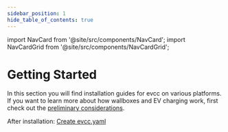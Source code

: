 ```yaml
---
sidebar_position: 1
hide_table_of_contents: true
---
```


import NavCard from '@site/src/components/NavCard';
import NavCardGrid from '@site/src/components/NavCardGrid';

# Getting Started

In this section you will find installation guides for evcc on various platforms.
If you want to learn more about how wallboxes and EV charging work, first check out the [preliminary considerations](./installation/considerations).

<NavCardGrid>
  <NavCard 
    to="/docs/installation/linux-image" 
    title="Raspberry Pi & Co." 
    description="Easiest installation. Ready-made SD card image." 
    fullWidth={true}
    highlight={true}
  />
</NavCardGrid>

<NavCardGrid>
  <NavCard 
    to="/docs/installation/docker" 
    title="Docker" 
    description="Synology, QNAP, Unraid and other NAS systems" 
  />
  <NavCard 
    to="/docs/installation/home-assistant" 
    title="Home Assistant" 
    description="As add-on via HACS." 
  />
  <NavCard 
    to="/docs/installation/proxmox" 
    title="Proxmox" 
    description="LXC container via helper script." 
  />
  <NavCard 
    to="/docs/installation/linux" 
    title="Linux" 
    description="Debian/Ubuntu and other distributions." 
  />
  <NavCard 
    to="/docs/installation/macos" 
    title="macOS" 
    description="Via Homebrew." 
  />
  <NavCard 
    to="/docs/installation/windows" 
    title="Windows" 
    description="Manual installation. Not recommended but works." 
  />
</NavCardGrid>

After installation: [Create evcc.yaml](./installation/configuration)
